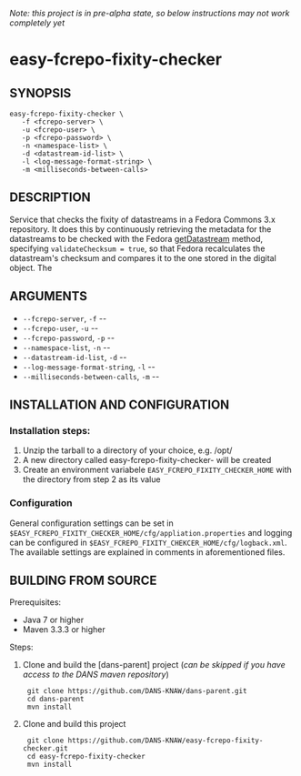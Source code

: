 *Note: this project is in pre-alpha state, so below instructions may not work completely yet*

easy-fcrepo-fixity-checker
==========================

SYNOPSIS
--------

    easy-fcrepo-fixity-checker \
       -f <fcrepo-server> \
       -u <fcrepo-user> \
       -p <fcrepo-password> \
       -n <namespace-list> \
       -d <datastream-id-list> \
       -l <log-message-format-string> \
       -m <milliseconds-between-calls>


DESCRIPTION
-----------

Service that checks the fixity of datastreams in a Fedora Commons 3.x repository. It does this by continuously retrieving
the metadata for the datastreams to be checked with the Fedora [getDatastream] method, specifying ``validateChecksum = true``,
so that Fedora recalculates the datastream's checksum and compares it to the one stored in the digital object. The 

ARGUMENTS
---------

* ``--fcrepo-server``, ``-f`` --
* ``--fcrepo-user``, ``-u`` --
* ``--fcrepo-password``, ``-p`` --
* ``--namespace-list``, ``-n`` --
* ``--datastream-id-list``, ``-d`` --
* ``--log-message-format-string``, ``-l`` --
* ``--milliseconds-between-calls``, ``-m`` --


INSTALLATION AND CONFIGURATION
------------------------------

### Installation steps:

1. Unzip the tarball to a directory of your choice, e.g. /opt/
2. A new directory called easy-fcrepo-fixity-checker-<version> will be created
3. Create an environment variabele ``EASY_FCREPO_FIXITY_CHECKER_HOME`` with the directory from step 2 as its value


### Configuration

General configuration settings can be set in ``$EASY_FCREPO_FIXITY_CHECKER_HOME/cfg/appliation.properties`` 
and logging can be configured in ``$EASY_FCREPO_FIXITY_CHEKCER_HOME/cfg/logback.xml``. The available settings are 
explained in comments in aforementioned files.


BUILDING FROM SOURCE
--------------------

Prerequisites:

* Java 7 or higher
* Maven 3.3.3 or higher
 
Steps:

1. Clone and build the [dans-parent] project (*can be skipped if you have access to the DANS maven repository*)
      
        git clone https://github.com/DANS-KNAW/dans-parent.git
        cd dans-parent
        mvn install
2. Clone and build this project

        git clone https://github.com/DANS-KNAW/easy-fcrepo-fixity-checker.git
        cd easy-fcrepo-fixity-checker
        mvn install
        
[getDatastream]: https://wiki.duraspace.org/display/FEDORA38/REST+API#RESTAPI-getDatastream
